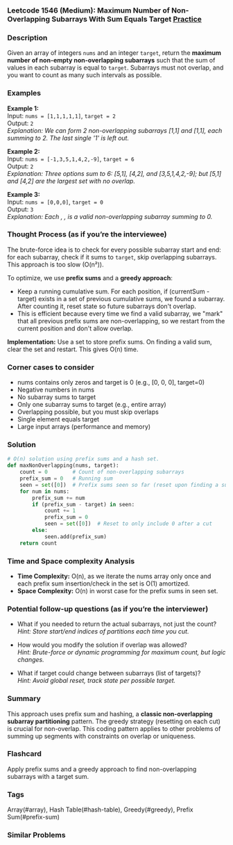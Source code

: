 ### Leetcode 1546 (Medium): Maximum Number of Non-Overlapping Subarrays With Sum Equals Target [Practice](https://leetcode.com/problems/maximum-number-of-non-overlapping-subarrays-with-sum-equals-target)

### Description  
Given an array of integers `nums` and an integer `target`, return the **maximum number of non-empty non-overlapping subarrays** such that the sum of values in each subarray is equal to `target`. Subarrays must not overlap, and you want to count as many such intervals as possible.

### Examples  

**Example 1:**  
Input: `nums = [1,1,1,1,1]`, `target = 2`  
Output: `2`  
*Explanation: We can form 2 non-overlapping subarrays [1,1] and [1,1], each summing to 2. The last single '1' is left out.*

**Example 2:**  
Input: `nums = [-1,3,5,1,4,2,-9]`, `target = 6`  
Output: `2`  
*Explanation: Three options sum to 6: [5,1], [4,2], and [3,5,1,4,2,-9]; but [5,1] and [4,2] are the largest set with no overlap.*

**Example 3:**  
Input: `nums = [0,0,0]`, `target = 0`  
Output: `3`  
*Explanation: Each , ,  is a valid non-overlapping subarray summing to 0.*

### Thought Process (as if you’re the interviewee)  
The brute-force idea is to check for every possible subarray start and end: for each subarray, check if it sums to `target`, skip overlapping subarrays. This approach is too slow (O(n²)).

To optimize, we use **prefix sums** and a **greedy approach**:
- Keep a running cumulative sum. For each position, if (currentSum - target) exists in a set of previous cumulative sums, we found a subarray. After counting it, reset state so future subarrays don't overlap.
- This is efficient because every time we find a valid subarray, we "mark" that all previous prefix sums are non-overlapping, so we restart from the current position and don't allow overlap.

**Implementation:** Use a set to store prefix sums. On finding a valid sum, clear the set and restart. This gives O(n) time.

### Corner cases to consider  
- nums contains only zeros and target is 0 (e.g., [0, 0, 0], target=0)
- Negative numbers in nums
- No subarray sums to target
- Only one subarray sums to target (e.g., entire array)
- Overlapping possible, but you must skip overlaps
- Single element equals target
- Large input arrays (performance and memory)

### Solution

```python
# O(n) solution using prefix sums and a hash set.
def maxNonOverlapping(nums, target):
    count = 0        # Count of non-overlapping subarrays
    prefix_sum = 0   # Running sum
    seen = set([0])  # Prefix sums seen so far (reset upon finding a subarray)
    for num in nums:
        prefix_sum += num
        if (prefix_sum - target) in seen:
            count += 1
            prefix_sum = 0
            seen = set([0])  # Reset to only include 0 after a cut
        else:
            seen.add(prefix_sum)
    return count
```

### Time and Space complexity Analysis  
- **Time Complexity:** O(n), as we iterate the nums array only once and each prefix sum insertion/check in the set is O(1) amortized.
- **Space Complexity:** O(n) in worst case for the prefix sums in seen set.

### Potential follow-up questions (as if you’re the interviewer)  

- What if you needed to return the actual subarrays, not just the count?  
  *Hint: Store start/end indices of partitions each time you cut.*

- How would you modify the solution if overlap was allowed?  
  *Hint: Brute-force or dynamic programming for maximum count, but logic changes.*

- What if target could change between subarrays (list of targets)?  
  *Hint: Avoid global reset, track state per possible target.*

### Summary
This approach uses prefix sum and hashing, a **classic non-overlapping subarray partitioning** pattern. The greedy strategy (resetting on each cut) is crucial for non-overlap. This coding pattern applies to other problems of summing up segments with constraints on overlap or uniqueness.


### Flashcard
Apply prefix sums and a greedy approach to find non-overlapping subarrays with a target sum.

### Tags
Array(#array), Hash Table(#hash-table), Greedy(#greedy), Prefix Sum(#prefix-sum)

### Similar Problems
